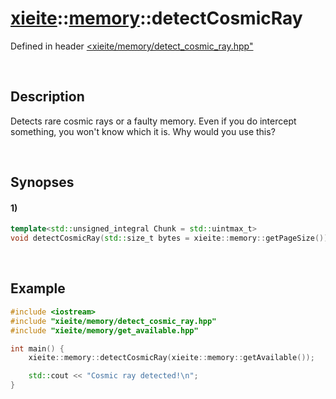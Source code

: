 # [xieite](../../xieite.md)\:\:[memory](../../memory.md)\:\:detectCosmicRay
Defined in header [<xieite/memory/detect_cosmic_ray.hpp"](../../../include/xieite/memory/detect_cosmic_ray.hpp)

&nbsp;

## Description
Detects rare cosmic rays or a faulty memory. Even if you do intercept something, you won't know which it is. Why would you use this?

&nbsp;

## Synopses
#### 1)
```cpp
template<std::unsigned_integral Chunk = std::uintmax_t>
void detectCosmicRay(std::size_t bytes = xieite::memory::getPageSize()) noexcept;
```

&nbsp;

## Example
```cpp
#include <iostream>
#include "xieite/memory/detect_cosmic_ray.hpp"
#include "xieite/memory/get_available.hpp"

int main() {
    xieite::memory::detectCosmicRay(xieite::memory::getAvailable());

    std::cout << "Cosmic ray detected!\n";
}
```
